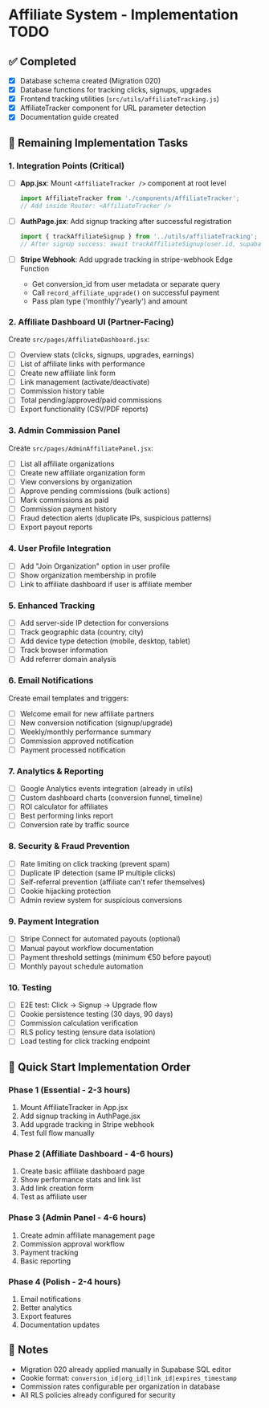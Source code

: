 # Affiliate System - Implementation TODO

## ✅ Completed
- [x] Database schema created (Migration 020)
- [x] Database functions for tracking clicks, signups, upgrades
- [x] Frontend tracking utilities (`src/utils/affiliateTracking.js`)
- [x] AffiliateTracker component for URL parameter detection
- [x] Documentation guide created

## 🔲 Remaining Implementation Tasks

### 1. Integration Points (Critical)

- [ ] **App.jsx**: Mount `<AffiliateTracker />` component at root level
  ```jsx
  import AffiliateTracker from './components/AffiliateTracker';
  // Add inside Router: <AffiliateTracker />
  ```

- [ ] **AuthPage.jsx**: Add signup tracking after successful registration
  ```jsx
  import { trackAffiliateSignup } from '../utils/affiliateTracking';
  // After signUp success: await trackAffiliateSignup(user.id, supabase);
  ```

- [ ] **Stripe Webhook**: Add upgrade tracking in stripe-webhook Edge Function
  - Get conversion_id from user metadata or separate query
  - Call `record_affiliate_upgrade()` on successful payment
  - Pass plan type ('monthly'/'yearly') and amount

### 2. Affiliate Dashboard UI (Partner-Facing)

Create `src/pages/AffiliateDashboard.jsx`:
- [ ] Overview stats (clicks, signups, upgrades, earnings)
- [ ] List of affiliate links with performance
- [ ] Create new affiliate link form
- [ ] Link management (activate/deactivate)
- [ ] Commission history table
- [ ] Total pending/approved/paid commissions
- [ ] Export functionality (CSV/PDF reports)

### 3. Admin Commission Panel

Create `src/pages/AdminAffiliatePanel.jsx`:
- [ ] List all affiliate organizations
- [ ] Create new affiliate organization form
- [ ] View conversions by organization
- [ ] Approve pending commissions (bulk actions)
- [ ] Mark commissions as paid
- [ ] Commission payment history
- [ ] Fraud detection alerts (duplicate IPs, suspicious patterns)
- [ ] Export payout reports

### 4. User Profile Integration

- [ ] Add "Join Organization" option in user profile
- [ ] Show organization membership in profile
- [ ] Link to affiliate dashboard if user is affiliate member

### 5. Enhanced Tracking

- [ ] Add server-side IP detection for conversions
- [ ] Track geographic data (country, city)
- [ ] Add device type detection (mobile, desktop, tablet)
- [ ] Track browser information
- [ ] Add referrer domain analysis

### 6. Email Notifications

Create email templates and triggers:
- [ ] Welcome email for new affiliate partners
- [ ] New conversion notification (signup/upgrade)
- [ ] Weekly/monthly performance summary
- [ ] Commission approved notification
- [ ] Payment processed notification

### 7. Analytics & Reporting

- [ ] Google Analytics events integration (already in utils)
- [ ] Custom dashboard charts (conversion funnel, timeline)
- [ ] ROI calculator for affiliates
- [ ] Best performing links report
- [ ] Conversion rate by traffic source

### 8. Security & Fraud Prevention

- [ ] Rate limiting on click tracking (prevent spam)
- [ ] Duplicate IP detection (same IP multiple clicks)
- [ ] Self-referral prevention (affiliate can't refer themselves)
- [ ] Cookie hijacking protection
- [ ] Admin review system for suspicious conversions

### 9. Payment Integration

- [ ] Stripe Connect for automated payouts (optional)
- [ ] Manual payout workflow documentation
- [ ] Payment threshold settings (minimum €50 before payout)
- [ ] Monthly payout schedule automation

### 10. Testing

- [ ] E2E test: Click → Signup → Upgrade flow
- [ ] Cookie persistence testing (30 days, 90 days)
- [ ] Commission calculation verification
- [ ] RLS policy testing (ensure data isolation)
- [ ] Load testing for click tracking endpoint

## 🎯 Quick Start Implementation Order

### Phase 1 (Essential - 2-3 hours)
1. Mount AffiliateTracker in App.jsx
2. Add signup tracking in AuthPage.jsx
3. Add upgrade tracking in Stripe webhook
4. Test full flow manually

### Phase 2 (Affiliate Dashboard - 4-6 hours)
1. Create basic affiliate dashboard page
2. Show performance stats and link list
3. Add link creation form
4. Test as affiliate user

### Phase 3 (Admin Panel - 4-6 hours)
1. Create admin affiliate management page
2. Commission approval workflow
3. Payment tracking
4. Basic reporting

### Phase 4 (Polish - 2-4 hours)
1. Email notifications
2. Better analytics
3. Export features
4. Documentation updates

## 📝 Notes

- Migration 020 already applied manually in Supabase SQL editor
- Cookie format: `conversion_id|org_id|link_id|expires_timestamp`
- Commission rates configurable per organization in database
- All RLS policies already configured for security
